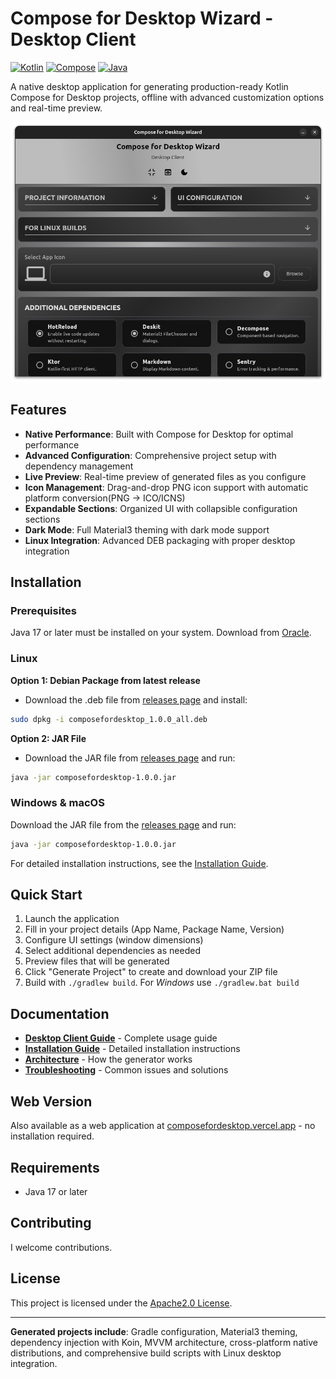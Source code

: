 # Compose for Desktop Wizard - Desktop Client

[![Kotlin](https://img.shields.io/badge/Kotlin-2.1.20-blue.svg?logo=kotlin)](https://kotlinlang.org)
[![Compose](https://img.shields.io/badge/Compose-1.9.0-blue.svg?logo=jetpack-compose)](https://www.jetbrains.com/lp/compose-multiplatform/)
[![Java](https://img.shields.io/badge/Java-17+-blue.svg)](https://www.oracle.com/java/technologies/javase/jdk17-archive-downloads.html)

A native desktop application for generating production-ready Kotlin Compose for Desktop projects, offline with advanced customization options and real-time preview.

![Desktop Client Screenshot](media/desktop-dark.png)

## Features

- **Native Performance**: Built with Compose for Desktop for optimal performance
- **Advanced Configuration**: Comprehensive project setup with dependency management
- **Live Preview**: Real-time preview of generated files as you configure
- **Icon Management**: Drag-and-drop PNG icon support with automatic platform conversion(PNG -> ICO/ICNS)
- **Expandable Sections**: Organized UI with collapsible configuration sections
- **Dark Mode**: Full Material3 theming with dark mode support
- **Linux Integration**: Advanced DEB packaging with proper desktop integration

## Installation

### Prerequisites

Java 17 or later must be installed on your system. Download from [Oracle](https://www.oracle.com/java/technologies/javase/jdk17-archive-downloads.html).

### Linux

**Option 1: Debian Package from latest release**
- Download the .deb file from [releases page](https://github.com/zahid4kh/compose-for-desktop/releases) and install:
```bash
sudo dpkg -i composefordesktop_1.0.0_all.deb
```

**Option 2: JAR File**
- Download the JAR file from [releases page](https://github.com/zahid4kh/compose-for-desktop/releases)  and run:
```bash
java -jar composefordesktop-1.0.0.jar
```

### Windows & macOS

Download the JAR file from the [releases page](https://github.com/zahid4kh/compose-for-desktop/releases) and run:

```bash
java -jar composefordesktop-1.0.0.jar
```

For detailed installation instructions, see the [Installation Guide](https://github.com/zahid4kh/compose-for-desktop/wiki/Installation).

## Quick Start

1. Launch the application
2. Fill in your project details (App Name, Package Name, Version)
3. Configure UI settings (window dimensions)
4. Select additional dependencies as needed
5. Preview files that will be generated
6. Click "Generate Project" to create and download your ZIP file
7. Build with `./gradlew build`. For *Windows* use `./gradlew.bat build`

## Documentation

- **[Desktop Client Guide](https://github.com/zahid4kh/compose-for-desktop/wiki/Desktop-Client-Guide)** - Complete usage guide
- **[Installation Guide](https://github.com/zahid4kh/compose-for-desktop/wiki/Installation)** - Detailed installation instructions
- **[Architecture](https://github.com/zahid4kh/compose-for-desktop/wiki/Architecture)** - How the generator works
- **[Troubleshooting](https://github.com/zahid4kh/compose-for-desktop/wiki/Troubleshooting)** - Common issues and solutions

## Web Version

Also available as a web application at [composefordesktop.vercel.app](https://composefordesktop.vercel.app/) - no installation required.

## Requirements

- Java 17 or later

## Contributing

I welcome contributions.

## License

This project is licensed under the [Apache2.0 License](LICENSE).

---

**Generated projects include**: Gradle configuration, Material3 theming, dependency injection with Koin, MVVM architecture, cross-platform native distributions, and comprehensive build scripts with Linux desktop integration.